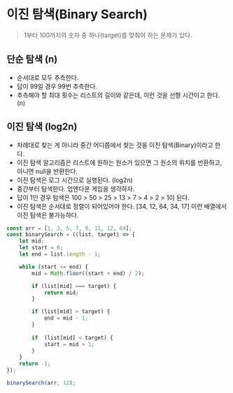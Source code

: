 이진 탐색(Binary Search)
===
> 1부터 100까지의 숫자 중 하나(target)를 맞춰야 하는 문제가 있다.

## 단순 탐색 (n)
* 순서대로 모두 추측한다.
* 답이 99일 경우 99번 추측한다.
* 추측해야 할 최대 횟수는 리스트의 길이와 같은데, 이런 것을 선형 시간이고 한다. (n)

## 이진 탐색 (log2n)
* 차례대로 찾는 게 아니라 중간 어디쯤에서 찾는 것을 이진 탐색(Binary)이라고 한다.
* 이진 탐색 알고리즘은 리스트에 원하는 원소가 있으면 그 원소의 위치를 반환하고, 아니면 null을 반환한다.
* 이진 탐색은 로그 시간으로 실행된다. (log2n)
* 중간부터 탐색한다. 업앤다운 게임을 생각하자.
* 답이 1인 경우 탐색은 100 > 50 > 25 > 13 > 7 > 4 > 2 > 1이 된다.
* 이진 탐색은 순서대로 정렬이 되어있어야 한다. [34, 12, 64, 34, 17] 이런 배열에서 이진 탐색은 불가능하다.

```javascript
const arr = [1, 3, 5, 7, 9, 11, 12, 64];
const binarySearch = ((list, target) => {
    let mid;
    let start = 0;
    let end = list.length - 1;

    while (start <= end) {
        mid = Math.floor((start + end) / 2);

        if (list[mid] === target) {
            return mid;
        }

        if (list[mid] > target) {
            end = mid - 1;
        }
                
        if  (list[mid] < target) {
            start = mid + 1;
        }
    }
    return -1;
});

binarySearch(arr, 12);
```